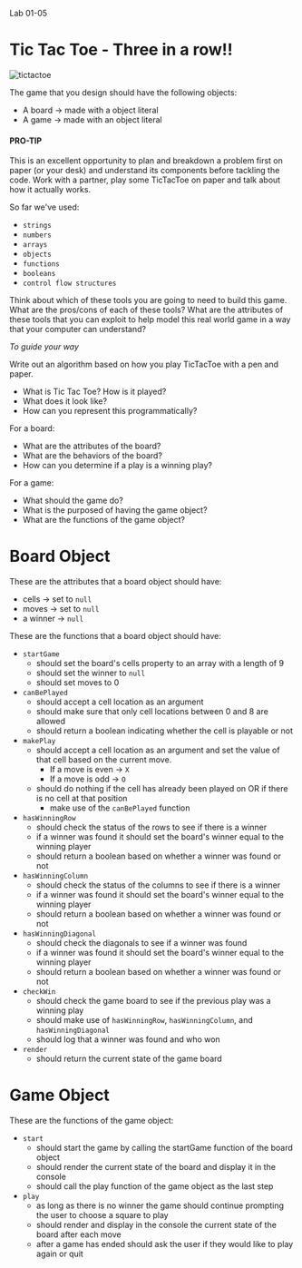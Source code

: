 Lab 01-05

# Tic Tac Toe - Three in a row!!

![tictactoe](http://screenshots.en.sftcdn.net/en/scrn/3353000/3353302/scr_0-700x509.png)

The game that you design should have the following objects:

- A board -> made with a object literal
- A game -> made with an object literal

#### PRO-TIP
This is an excellent opportunity to plan and breakdown a problem first on paper (or your desk) and understand its components before tackling the code. Work with a partner, play some TicTacToe on paper and talk about how it actually works.

So far we've used:
- `strings`
- `numbers`
- `arrays`
- `objects`
- `functions`
- `booleans`
- `control flow structures`

Think about which of these tools you are going to need to build this game. What are the pros/cons of each of these tools? What are the attributes of these tools that you can exploit to help model this real world game in a way that your computer can understand?

_To guide your way_

Write out an algorithm based on how you play TicTacToe with a pen and paper.

- What is Tic Tac Toe? How is it played?
- What does it look like?
- How can you represent this programmatically?

For a board:

- What are the attributes of the board?
- What are the behaviors of the board?
- How can you determine if a play is a winning play?

For a game:

- What should the game do?
- What is the purposed of having the game object?
- What are the functions of the game object?

# Board Object

These are the attributes that a board object should have:

- cells -> set to `null`
- moves -> set to `null`
- a winner -> `null`

These are the functions that a board object should have:

- `startGame`
	- should set the board's cells property to an array with a length of 9
	- should set the winner to `null`
	- should set moves to 0
- `canBePlayed`
	- should accept a cell location as an argument
	- should make sure that only cell locations between 0 and 8 are allowed
	- should return a boolean indicating whether the cell is playable or not
- `makePlay`
	- should accept a cell location as an argument and set the value of that cell based on the current move.
		- If a move is even -> `X`
		- If a move is odd -> `O`
	- should do nothing if the cell has already been played on OR if there is no cell at that position
		- make use of the `canBePlayed` function
- `hasWinningRow`
	- should check the status of the rows to see if there is a winner
	- if a winner was found it should set the board's winner equal to the winning player
	- should return a boolean based on whether a winner was found or not
- `hasWinningColumn`
	- should check the status of the columns to see if there is a winner
	- if a winner was found it should set the board's winner equal to the winning player
	- should return a boolean based on whether a winner was found or not
- `hasWinningDiagonal`
	- should check the diagonals to see if a winner was found
	- if a winner was found it should set the board's winner equal to the winning player
	- should return a boolean based on whether a winner was found or not
- `checkWin`
	- should check the game board to see if the previous play was a winning play
	- should make use of `hasWinningRow`, `hasWinningColumn`, and `hasWinningDiagonal`
	- should log that a winner was found and who won
- `render`
	- should return the current state of the game board

# Game Object

These are the functions of the game object:

- `start`
	- should start the game by calling the startGame function of the board object
	- should render the current state of the board and display it in the console
	- should call the play function of the game object as the last step
- `play`
	- as long as there is no winner the game should continue prompting the user to choose a square to play
	- should render and display in the console the current state of the board after each move
	- after a game has ended should ask the user if they would like to play again or quit
